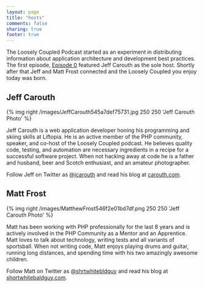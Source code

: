 ```yaml
---
layout: page
title: "hosts"
comments: false
sharing: true
footer: true
---
```

The Loosely Coupled Podcast started as an experiment in distributing information about application architecture and development best practices. The first episode, [Episode 0](/blog/2013/10/24/episode-0-career-long-learning/) featured Jeff Carouth as the sole host. Shortly after that Jeff and Matt Frost connected and the Loosely Coupled you enjoy today was born.

## Jeff Carouth

{% img right /images/JeffCarouth545a7def75731.jpg 250 250 'Jeff Carouth Photo' %}

Jeff Carouth is a web application developer honing his programming and skiing skills at Liftopia. He is an active member of the PHP community, speaker, and co-host of the Loosely Coupled podcast. He believes quality code, testing, and automation are necessary ingredients in a recipe for a successful software project. When not hacking away at code he is a father and husband, beer and Scotch enthusiast, and an amateur photographer. 

Follow Jeff on Twitter as [@jcarouth](https://twitter.com/jcarouth) and read his blog at [carouth.com](https://carouth.com/).

## Matt Frost

{% img right /images/MatthewFrost546f2e01bd7df.png 250 250 'Jeff Carouth Photo' %}

Matt has been working with PHP professionally for the last 8 years and is actively involved in the PHP Community as a Mentor and an Apprentice. Matt loves to talk about technology, writing tests and all variants of sportsball. When not writing code, Matt enjoys playing drums and guitar, running long distances, and spending time with his two amazingly awesome children.

Follow Matt on Twitter as [@shrtwhitebldguy](https://twitter.com/shrtwhitebldguy) and read his blog at [shortwhitebaldguy.com](http://shortwhitebaldguy.com/).
